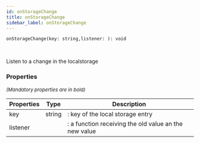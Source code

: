 ```yaml
---
id: onStorageChange
title: onStorageChange
sidebar_label: onStorageChange
---
```


```tsx
onStorageChange(key: string,listener: ): void
```
<br/>

Listen to a change in the localstorage

### Properties

<font size="2"><i>(Mandatory properties are in bold)</i></font>

| Properties | Type | Description |
| --------- | ---- | ----------- |
| key | string | : key of the local storage entry |
| listener |  | : a function receiving the old value an the new value |
